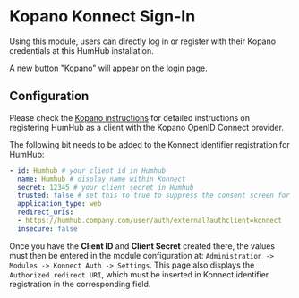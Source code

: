 # Kopano Konnect Sign-In

Using this module, users can directly log in or register with their Kopano credentials at this HumHub installation.

A new button "Kopano" will appear on the login page.

## Configuration

Please check the [Kopano instructions](https://documentation.kopano.io/kopanocore_administrator_manual/configure_kc_components.html#configure-3rd-party-applications-to-authenticate-using-konnect) for detailed instructions on registering HumHub as a client with the Kopano OpenID Connect provider.

The following bit needs to be added to the Konnect identifier registration for HumHub:

```yaml
- id: Humhub # your client id in Humhub
  name: Humhub # display name within Konnect
  secret: 12345 # your client secret in Humhub
  trusted: false # set this to true to suppress the consent screen for the user
  application_type: web
  redirect_uris:
  - https://humhub.company.com/user/auth/external?authclient=konnect
  insecure: false
```

Once you have the **Client ID** and **Client Secret** created there, the values must then be entered in the module configuration at: `Administration -> Modules -> Konnect Auth -> Settings`.
This page also displays the `Authorized redirect URI`, which must be inserted in Konnect identifier registration in the corresponding field.
